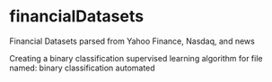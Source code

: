# financialDatasets
Financial Datasets parsed from Yahoo Finance, Nasdaq, and news

Creating a binary classification supervised learning algorithm for file named: binary classification automated

